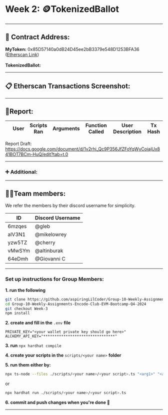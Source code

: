 # Week 2: 🪙TokenizedBallot

---

## 📍 Contract Address: 
**MyToken:** 0x85D57140a0dB24D45ee2bB3379e548D1253BFA36 ([Etherscan Link](https://sepolia.etherscan.io/address/0x85d57140a0db24d45ee2bb3379e548d1253bfa36))
<br><br>
**TokenizedBallot:** 

---

## 📋 Etherscan Transactions Screenshot:
---

## 📄Report:
|| User | Scripts Ran | Arguments | Function Called | User Description | Tx Hash |
|--|-------|---------------------------------------------|-----------|------------------|------------------------------|---------|

Report Draft: https://docs.google.com/document/d/1v2rhj_Qc9P356JfZFoYqWyCoiajUx841BOT7BCm-HuQ/edit?tab=t.0

---

### ➕ Additional:

--- 

## 🧑‍💻Team members:

We refer the members by their discord username for simplicity.

| ID    |  Discord Username   |
|---------|-------------------|
| 6mzqes | @gleb       |
| alV3N1 | @mikelowrey       |
| yzw5TZ | @cherry        |
| vMwSYm  | @altinburak      |
| 64eDmh   | @Giovanni C      |

---

### Set up instructions for Group Members:
**1. run the following**
```sh
git clone https://github.com/aspiringLilCoder/Group-10-Weekly-Assignments-Encode-Club-EVM-Bootcamp-Q4-2024.git
cd Group-10-Weekly-Assignments-Encode-Club-EVM-Bootcamp-Q4-2024
git checkout Week-3
npm install
```
**2. create and fill in the** `.env` **file**
```env
PRIVATE_KEY="<your wallet private key should go here>"
ALCHEMY_API_KEY="********************************"
```
**3. run** `npx hardhat compile`

**4. create your scripts in the** `scripts/<your name>` **folder**

**5. run them either by:**
```sh
npx ts-node --files ./scripts/<your name>/<your script>.ts "<arg1>" "<arg2>" "<arg3>"
```
or
```sh
npx hardhat run ./scripts/<your name>/<your script>.ts 
```
**6. commit and push changes when you're done 💖**

---
